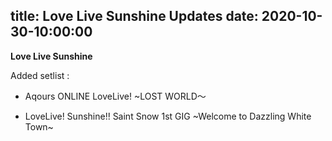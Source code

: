 title: Love Live Sunshine Updates
date: 2020-10-30-10:00:00
---

**Love Live Sunshine**

Added setlist :

- Aqours ONLINE LoveLive! ~LOST WORLD～

- LoveLive! Sunshine!! Saint Snow 1st GIG ~Welcome to Dazzling White Town~
